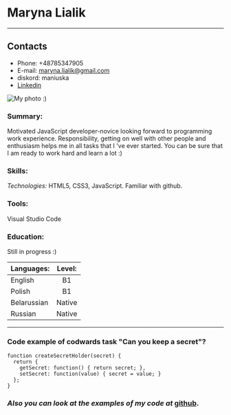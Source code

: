 # Maryna Lialik
---
## Contacts  
* Phone: +48785347905
* E-mail: maryna.lialik@gmail.com
* diskord: maniuska 
* [Linkedin](http://linkedin.com/in/mlialik/)


![My photo :)](/image/sample.png "This is a sample image.")
 
### Summary:
Motivated JavaScript developer-novice looking forward to programming work experience. Responsibility, getting on well with other people and enthusiasm helps me in all tasks that I 've ever started. You can be sure that I am ready to work hard and learn a lot :)

### Skills:

*Technologies:* HTML5, CSS3, JavaScript. Familiar with github.
### Tools: 
Visual Studio Code

### Education:
Still in progress :)



|Languages:  | Level: |
| ------------- |:-------------:|
| English     | B1     |
| Polish      | B1     |
| Belarussian      | Native    |
| Russian      | Native     |

---

### Code example of codwards task  "Can you keep a secret"?
```
function createSecretHolder(secret) {
  return {
    getSecret: function() { return secret; },
    setSecret: function(value) { secret = value; }
  };
}
```


### *Also you can look at the examples of my code at* [github](https://github.com/maniuska/). 
<br/>